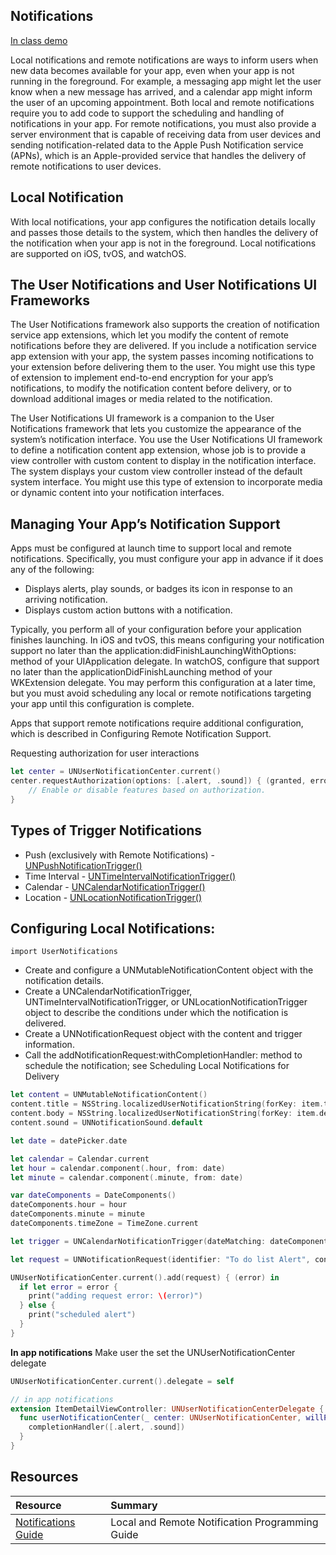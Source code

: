 ## Notifications

[In class demo](https://github.com/joinpursuit/Pursuit-Core-iOS-ToDoList-Local-Notifications)   

Local notifications and remote notifications are ways to inform users when new data becomes available for your app, even when your app is not running in the foreground. For example, a messaging app might let the user know when a new message has arrived, and a calendar app might inform the user of an upcoming appointment. Both local and remote notifications require you to add code to support the scheduling and handling of notifications in your app. For remote notifications, you must also provide a server environment that is capable of receiving data from user devices and sending notification-related data to the Apple Push Notification service (APNs), which is an Apple-provided service that handles the delivery of remote notifications to user devices.


## Local Notification 
With local notifications, your app configures the notification details locally and passes those details to the system, which then handles the delivery of the notification when your app is not in the foreground. Local notifications are supported on iOS, tvOS, and watchOS.


## The User Notifications and User Notifications UI Frameworks
The User Notifications framework also supports the creation of notification service app extensions, which let you modify the content of remote notifications before they are delivered. If you include a notification service app extension with your app, the system passes incoming notifications to your extension before delivering them to the user. You might use this type of extension to implement end-to-end encryption for your app’s notifications, to modify the notification content before delivery, or to download additional images or media related to the notification.

The User Notifications UI framework is a companion to the User Notifications framework that lets you customize the appearance of the system’s notification interface. You use the User Notifications UI framework to define a notification content app extension, whose job is to provide a view controller with custom content to display in the notification interface. The system displays your custom view controller instead of the default system interface. You might use this type of extension to incorporate media or dynamic content into your notification interfaces.

## Managing Your App’s Notification Support
Apps must be configured at launch time to support local and remote notifications. Specifically, you must configure your app in advance if it does any of the following:

* Displays alerts, play sounds, or badges its icon in response to an arriving notification.
* Displays custom action buttons with a notification.

Typically, you perform all of your configuration before your application finishes launching. In iOS and tvOS, this means configuring your notification support no later than the application:didFinishLaunchingWithOptions: method of your UIApplication delegate. In watchOS, configure that support no later than the applicationDidFinishLaunching method of your WKExtension delegate. You may perform this configuration at a later time, but you must avoid scheduling any local or remote notifications targeting your app until this configuration is complete.

Apps that support remote notifications require additional configuration, which is described in Configuring Remote Notification Support.

Requesting authorization for user interactions
```swift
let center = UNUserNotificationCenter.current()
center.requestAuthorization(options: [.alert, .sound]) { (granted, error) in
    // Enable or disable features based on authorization.
}
```

## Types of Trigger Notifications 
* Push (exclusively with Remote Notifications) - [UNPushNotificationTrigger()](https://developer.apple.com/documentation/usernotifications/unpushnotificationtrigger) 
* Time Interval - [UNTimeIntervalNotificationTrigger()](https://developer.apple.com/documentation/usernotifications/untimeintervalnotificationtrigger)  
* Calendar - [UNCalendarNotificationTrigger()](https://developer.apple.com/documentation/usernotifications/uncalendarnotificationtrigger)  
* Location - [UNLocationNotificationTrigger()](https://developer.apple.com/documentation/usernotifications/unlocationnotificationtrigger)  

## Configuring Local Notifications:

```import UserNotifications``` 

* Create and configure a UNMutableNotificationContent object with the notification details.
* Create a UNCalendarNotificationTrigger, UNTimeIntervalNotificationTrigger, or UNLocationNotificationTrigger object to describe the conditions under which the notification is delivered.
* Create a UNNotificationRequest object with the content and trigger information.
* Call the addNotificationRequest:withCompletionHandler: method to schedule the notification; see Scheduling Local Notifications for Delivery

```swift
let content = UNMutableNotificationContent()
content.title = NSString.localizedUserNotificationString(forKey: item.title, arguments: nil)
content.body = NSString.localizedUserNotificationString(forKey: item.description, arguments: nil)
content.sound = UNNotificationSound.default

let date = datePicker.date

let calendar = Calendar.current
let hour = calendar.component(.hour, from: date)
let minute = calendar.component(.minute, from: date)

var dateComponents = DateComponents()
dateComponents.hour = hour
dateComponents.minute = minute
dateComponents.timeZone = TimeZone.current

let trigger = UNCalendarNotificationTrigger(dateMatching: dateComponents, repeats: false)

let request = UNNotificationRequest(identifier: "To do list Alert", content: content, trigger: trigger)

UNUserNotificationCenter.current().add(request) { (error) in
  if let error = error {
    print("adding request error: \(error)")
  } else {
    print("scheduled alert")
  }
}
```

**In app notifications**
Make user the set the UNUserNotificationCenter delegate
```swift 
UNUserNotificationCenter.current().delegate = self
```

```swift 
// in app notifications 
extension ItemDetailViewController: UNUserNotificationCenterDelegate {
  func userNotificationCenter(_ center: UNUserNotificationCenter, willPresent notification: UNNotification, withCompletionHandler completionHandler: @escaping (UNNotificationPresentationOptions) -> Void) {
    completionHandler([.alert, .sound])
  }
}
```

## Resources 
|Resource|Summary|
|:------|:------|
|[Notifications Guide](https://developer.apple.com/library/content/documentation/NetworkingInternet/Conceptual/RemoteNotificationsPG/#//apple_ref/doc/uid/TP40008194-CH3-SW1)|Local and Remote Notification Programming Guide|
